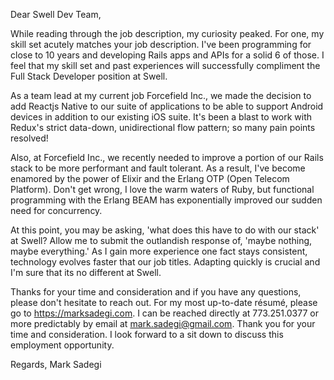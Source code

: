 Dear Swell Dev Team,

While reading through the job description, my curiosity peaked. For one, my skill set acutely matches your job description. I've been programming for close to 10 years and developing Rails apps and APIs for a solid 6 of those. I feel that my skill set and past experiences will successfully compliment the Full Stack Developer position at Swell.

As a team lead at my current job Forcefield Inc., we made the decision to add Reactjs Native to our suite of applications to be able to support Android devices in addition to our existing iOS suite. It's been a blast to work with Redux's strict data-down, unidirectional flow pattern; so many pain points resolved!

Also, at Forcefield Inc., we recently needed to improve a portion of our Rails stack to be more performant and fault tolerant. As a result, I've become enamored by the power of Elixir and the Erlang OTP (Open Telecom Platform). Don't get wrong, I love the warm waters of Ruby, but functional programming with the Erlang BEAM has exponentially improved our sudden need for concurrency.

At this point, you may be asking, 'what does this have to do with our stack' at Swell?  Allow me to submit the outlandish response of, 'maybe nothing, maybe everything.' As I gain more experience one fact stays consistent, technology evolves faster that our job titles. Adapting quickly is crucial and I'm sure that its no different at Swell.

Thanks for your time and consideration and if you have any questions, please don't hesitate to reach out. For my most up-to-date résumé, please go to https://marksadegi.com. I can be reached directly at 773.251.0377 or more predictably by email at mark.sadegi@gmail.com. Thank you for your time and consideration. I look forward to a sit down to discuss this employment opportunity.

Regards,
Mark Sadegi
